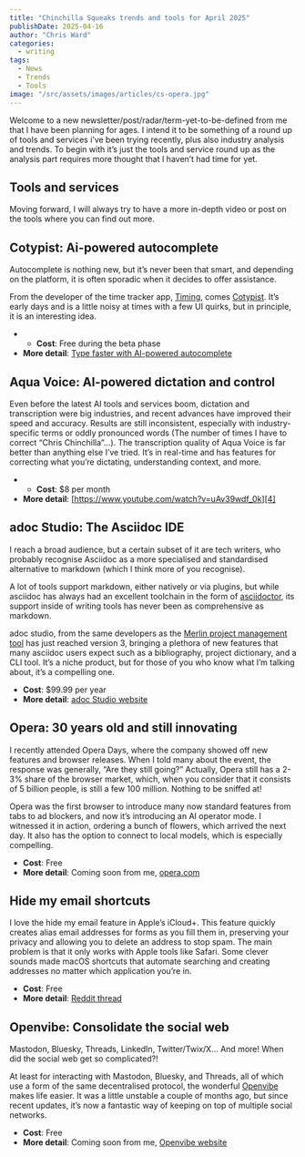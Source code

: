 ```yaml
---
title: "Chinchilla Squeaks trends and tools for April 2025"
publishDate: 2025-04-16
author: "Chris Ward"
categories:
  - writing
tags:
  - News
  - Trends
  - Tools
image: "/src/assets/images/articles/cs-opera.jpg"
---
```


Welcome to a new newsletter/post/radar/term-yet-to-be-defined from me that I have been planning for ages. I intend it to be something of a round up of tools and services i’ve been trying recently, plus also industry analysis and trends. To begin with it’s just the tools and service round up as the analysis part requires more thought that I haven’t had time for yet.

## Tools and services

Moving forward, I will always try to have a more in-depth video or post on the tools where you can find out more.

## Cotypist: Ai-powered autocomplete

Autocomplete is nothing new, but it’s never been that smart, and depending on the platform, it is often sporadic when it decides to offer assistance.

From the developer of the time tracker app, [Timing][1], comes [Cotypist][2]. It’s early days and is a little noisy at times with a few UI quirks, but in principle, it is an interesting idea.

- - **Cost**: Free during the beta phase
- **More detail**: [Type faster with AI-powered autocomplete][3]

## Aqua Voice: AI-powered dictation and control

Even before the latest AI tools and services boom, dictation and transcription were big industries, and recent advances have improved their speed and accuracy. Results are still inconsistent, especially with industry-specific terms or oddly pronounced words (The number of times I have to correct “Chris Chinchilla”…). The transcription quality of Aqua Voice is far better than anything else I’ve tried. It’s in real-time and has features for correcting what you’re dictating, understanding context, and more.

- - **Cost**: $8 per month
- **More detail**: [https://www.youtube.com/watch?v=uAv39wdf_0k][4]

## adoc Studio: The Asciidoc IDE

I reach a broad audience, but a certain subset of it are tech writers, who probably recognise Asciidoc as a more specialised and standardised alternative to markdown (which I think more of you recognise).

A lot of tools support markdown, either natively or via plugins, but while asciidoc has always had an excellent toolchain in the form of [asciidoctor][5], its support inside of writing tools has never been as comprehensive as markdown.

adoc studio, from the same developers as the [Merlin project management tool][6] has just reached version 3, bringing a plethora of new features that many asciidoc users expect such as a bibliography, project dictionary, and a CLI tool. It’s a niche product, but for those of you who know what I’m talking about, it’s a compelling one.

- **Cost**: $99.99 per year
- **More detail**: [adoc Studio website][7]

## Opera: 30 years old and still innovating

I recently attended Opera Days, where the company showed off new features and browser releases. When I told many about the event, the response was generally, “Are they still going?” Actually, Opera still has a 2-3% share of the browser market, which, when you consider that it consists of 5 billion people, is still a few 100 million. Nothing to be sniffed at!

Opera was the first browser to introduce many now standard features from tabs to ad blockers, and now it’s introducing an AI operator mode. I witnessed it in action, ordering a bunch of flowers, which arrived the next day. It also has the option to connect to local models, which is especially compelling.

- **Cost**: Free
- **More detail**: Coming soon from me, [opera.com][8]

## Hide my email shortcuts

I love the hide my email feature in Apple’s iCloud+. This feature quickly creates alias email addresses for forms as you fill them in, preserving your privacy and allowing you to delete an address to stop spam. The main problem is that it only works with Apple tools like Safari. Some clever sounds made macOS shortcuts that automate searching and creating addresses no matter which application you’re in.

- **Cost**: Free
- **More detail**: [Reddit thread][9]

## Openvibe: Consolidate the social web

Mastodon, Bluesky, Threads, LinkedIn, Twitter/Twix/X… And more! When did the social web get so complicated?!

At least for interacting with Mastodon, Bluesky, and Threads, all of which use a form of the same decentralised protocol, the wonderful [Openvibe][10] makes life easier. It was a little unstable a couple of months ago, but since recent updates, it’s now a fantastic way of keeping on top of multiple social networks.

- **Cost**: Free
- **More detail**: Coming soon from me, [Openvibe website][11]

[1]: https://go.chrischinchilla.com/timing
[2]: http://cotypist.app/
[3]: https://www.youtube.com/watch?v=BY-uddDOsx8 "Type faster with AI-powered autocomplete"
[4]: https://www.youtube.com/watch?v=uAv39wdf_0k
[5]: https://asciidoctor.org
[6]: https://go.chrischinchilla.com/merlin
[7]: https://www.adoc-studio.app/?utm-source=ChrisChinchilla
[8]: https://www.opera.com
[9]: https://www.reddit.com/r/shortcuts/comments/yp5817/shortcut_for_creating_a_new_hide_my_email_alias/?utm_source=embedv2&utm_medium=post_embed&utm_content=post_title&embed_host_url=https://forums.macrumors.com/threads/shortcut-url-to-get-to-hide-my-email-in-system-preferences-macos.2385583/
[10]: https://openvibe.social/#openvibe
[11]: https://openvibe.social/#openvibe
